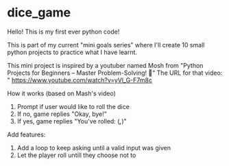 # dice_game

Hello! 
This is my first ever python code!

This is part of my current "mini goals series" where I'll create 10 small python projects to practice what I have learnt.

This mini project is inspired by a youtuber named Mosh from "Python Projects for Beginners – Master Problem-Solving! 🚀"
The URL for that video: " https://www.youtube.com/watch?v=yVl_G-F7m8c 

How it works (based on Mash's video)
1. Prompt if user would like to roll the dice
2. If no, game replies "Okay, bye!"
3. If yes, game replies "You've rolled: (___,___)"

Add features: 
1. Add a loop to keep asking until a valid input was given
2. Let the player roll untill they choose not to
